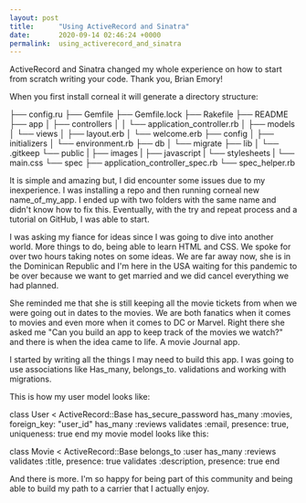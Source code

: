 ```yaml
---
layout: post
title:      "Using ActiveRecord and Sinatra"
date:       2020-09-14 02:46:24 +0000
permalink:  using_activerecord_and_sinatra
---
```



ActiveRecord and Sinatra changed my whole experience on how to start from scratch writing your code. Thank you, Brian Emory!

When you first install corneal it will generate a directory structure:

├── config.ru
├── Gemfile
├── Gemfile.lock
├── Rakefile
├── README
├── app
│   ├── controllers
│   │   └── application_controller.rb
│   ├── models
│   └── views
│       ├── layout.erb
│       └── welcome.erb
├── config
│   ├── initializers
│   └── environment.rb
├── db
│   └── migrate
├── lib
│   └── .gitkeep
└── public
|   ├── images
|   ├── javascript
|   └── stylesheets
|       └── main.css
└── spec
    ├── application_controller_spec.rb
    └── spec_helper.rb

It is simple and amazing but, I did encounter some issues due to my inexperience.  I was installing a repo and then running corneal new name_of_my_app. I ended up with two folders with the same name and didn't know how to fix this. Eventually, with the try and repeat process and a tutorial on GitHub, I was able to start.

I was asking my fiance for ideas since I was going to dive into another world. More things to do, being able to learn HTML and CSS. We spoke for over two hours taking notes on some ideas. We are far away now, she is in the Dominican Republic and I'm here in the USA waiting for this pandemic to be over because we want to get married and we did cancel everything we had planned.

She reminded me that she is still keeping all the movie tickets from when we were going out in dates to the movies. We are both fanatics when it comes to movies and even more when it comes to DC or Marvel. Right there she asked me "Can you build an app to keep track of the movies we watch?" and there is when the idea came to life. A movie Journal app.

I started by writing all the things I may need to build this app. I was going to use associations like Has_many, belongs_to. validations and working with migrations. 

This is how my user model looks like:

class User < ActiveRecord::Base
    has_secure_password
    has_many :movies, foreign_key: "user_id"
    has_many :reviews
    validates :email, presence: true, uniqueness: true
end
 my movie model looks like this:

class Movie < ActiveRecord::Base
  belongs_to :user
  has_many :reviews
  validates :title, presence: true
  validates :description, presence: true
end

And there is more. I'm so happy for being part of this community and being able to build my path to a carrier that I actually enjoy.
